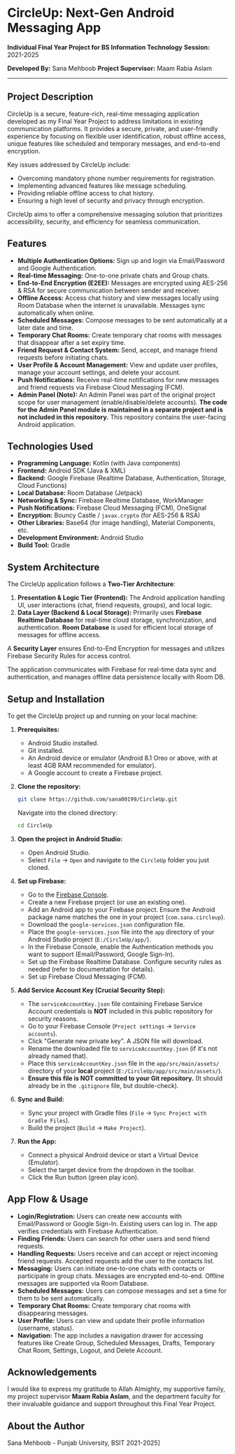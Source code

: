 # CircleUp: Next-Gen Android Messaging App


**Individual Final Year Project for BS Information Technology**
**Session:** 2021-2025

**Developed By:** Sana Mehboob
**Project Supervisor:** Maam Rabia Aslam

---

## Project Description

CircleUp is a secure, feature-rich, real-time messaging application developed as my Final Year Project to address limitations in existing communication platforms. It provides a secure, private, and user-friendly experience by focusing on flexible user identification, robust offline access, unique features like scheduled and temporary messages, and end-to-end encryption.

Key issues addressed by CircleUp include:
*   Overcoming mandatory phone number requirements for registration.
*   Implementing advanced features like message scheduling.
*   Providing reliable offline access to chat history.
*   Ensuring a high level of security and privacy through encryption.

CircleUp aims to offer a comprehensive messaging solution that prioritizes accessibility, security, and efficiency for seamless communication.

## Features

*   **Multiple Authentication Options:** Sign up and login via Email/Password and Google Authentication.
*   **Real-time Messaging:** One-to-one private chats and Group chats.
*   **End-to-End Encryption (E2EE):** Messages are encrypted using AES-256 & RSA for secure communication between sender and receiver.
*   **Offline Access:** Access chat history and view messages locally using Room Database when the internet is unavailable. Messages sync automatically when online.
*   **Scheduled Messages:** Compose messages to be sent automatically at a later date and time.
*   **Temporary Chat Rooms:** Create temporary chat rooms with messages that disappear after a set expiry time.
*   **Friend Request & Contact System:** Send, accept, and manage friend requests before initiating chats.
*   **User Profile & Account Management:** View and update user profiles, manage your account settings, and delete your account.
*   **Push Notifications:** Receive real-time notifications for new messages and friend requests via Firebase Cloud Messaging (FCM).
*   **Admin Panel (Note):** An Admin Panel was part of the original project scope for user management (enable/disable/delete accounts). **The code for the Admin Panel module is maintained in a separate project and is not included in this repository.** This repository contains the user-facing Android application.

## Technologies Used

*   **Programming Language:** Kotlin (with Java components)
*   **Frontend:** Android SDK (Java & XML)
*   **Backend:** Google Firebase (Realtime Database, Authentication, Storage, Cloud Functions)
*   **Local Database:** Room Database (Jetpack)
*   **Networking & Sync:** Firebase Realtime Database, WorkManager
*   **Push Notifications:** Firebase Cloud Messaging (FCM), OneSignal
*   **Encryption:** Bouncy Castle / `javax.crypto` (for AES-256 & RSA)
*   **Other Libraries:** Base64 (for image handling), Material Components, etc.
*   **Development Environment:** Android Studio 
*   **Build Tool:** Gradle 

## System Architecture

The CircleUp application follows a **Two-Tier Architecture**:

1.  **Presentation & Logic Tier (Frontend):** The Android application handling UI, user interactions (chat, friend requests, groups), and local logic.
2.  **Data Layer (Backend & Local Storage):** Primarily uses **Firebase Realtime Database** for real-time cloud storage, synchronization, and authentication. **Room Database** is used for efficient local storage of messages for offline access.

A **Security Layer** ensures End-to-End Encryption for messages and utilizes Firebase Security Rules for access control.

The application communicates with Firebase for real-time data sync and authentication, and manages offline data persistence locally with Room DB.

## Setup and Installation

To get the CircleUp project up and running on your local machine:

1.  **Prerequisites:**
    *   Android Studio installed.
    *   Git installed.
    *   An Android device or emulator (Android 8.1 Oreo or above, with at least 4GB RAM recommended for emulator).
    *   A Google account to create a Firebase project.

2.  **Clone the repository:**
    ```bash
    git clone https://github.com/sana00199/CircleUp.git
    ```
    Navigate into the cloned directory:
    ```bash
    cd CircleUp
    ```

3.  **Open the project in Android Studio:**
    *   Open Android Studio.
    *   Select `File` -> `Open` and navigate to the `CircleUp` folder you just cloned.

4.  **Set up Firebase:**
    *   Go to the [Firebase Console](https://console.firebase.google.com/).
    *   Create a new Firebase project (or use an existing one).
    *   Add an Android app to your Firebase project. Ensure the Android package name matches the one in your project (`com.sana.circleup`).
    *   Download the `google-services.json` configuration file.
    *   Place the `google-services.json` file into the `app` directory of your Android Studio project (`E:/CircleUp/app/`).
    *   In the Firebase Console, enable the Authentication methods you want to support (Email/Password, Google Sign-In).
    *   Set up the Firebase Realtime Database. Configure security rules as needed (refer to documentation for details).
    *   Set up Firebase Cloud Messaging (FCM).

5.  **Add Service Account Key (Crucial Security Step):**
    *   The `serviceAccountKey.json` file containing Firebase Service Account credentials is **NOT** included in this public repository for security reasons.
    *   Go to your Firebase Console (`Project settings` -> `Service accounts`).
    *   Click "Generate new private key". A JSON file will download.
    *   Rename the downloaded file to `serviceAccountKey.json` (if it's not already named that).
    *   Place this `serviceAccountKey.json` file in the `app/src/main/assets/` directory of your **local** project (`E:/CircleUp/app/src/main/assets/`).
    *   **Ensure this file is NOT committed to your Git repository.** (It should already be in the `.gitignore` file, but double-check).

6.  **Sync and Build:**
    *   Sync your project with Gradle files (`File` -> `Sync Project with Gradle Files`).
    *   Build the project (`Build` -> `Make Project`).

7.  **Run the App:**
    *   Connect a physical Android device or start a Virtual Device (Emulator).
    *   Select the target device from the dropdown in the toolbar.
    *   Click the Run button (green play icon).

## App Flow & Usage


*   **Login/Registration:** Users can create new accounts with Email/Password or Google Sign-In. Existing users can log in. The app verifies credentials with Firebase Authentication.
*   **Finding Friends:** Users can search for other users and send friend requests.
*   **Handling Requests:** Users receive and can accept or reject incoming friend requests. Accepted requests add the user to the contacts list.
*   **Messaging:** Users can initiate one-to-one chats with contacts or participate in group chats. Messages are encrypted end-to-end. Offline messages are supported via Room Database.
*   **Scheduled Messages:** Users can compose messages and set a time for them to be sent automatically.
*   **Temporary Chat Rooms:** Create temporary chat rooms with disappearing messages.
*   **User Profile:** Users can view and update their profile information (username, status).
*   **Navigation:** The app includes a navigation drawer for accessing features like Create Group, Scheduled Messages, Drafts, Temporary Chat Room, Settings, Logout, and Delete Account.


## Acknowledgements

I would like to express my gratitude to Allah Almighty, my supportive family, my project supervisor **Maam Rabia Aslam**, and the department faculty for their invaluable guidance and support throughout this Final Year Project.

## About the Author

Sana Mehboob - Punjab University, BSIT 2021-2025]


